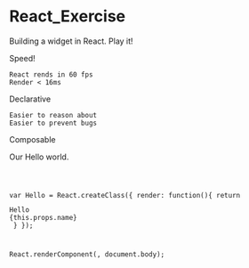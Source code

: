 # React_Exercise
Building a widget in React. Play it!


Speed!

	React rends in 60 fps 
	Render < 16ms

Declarative

	Easier to reason about
	Easier to prevent bugs

Composable


Our Hello world.


<code>

var Hello = React.createClass({
	render: function(){
		return <div>Hello {this.props.name}</div>
	}
});	

React.renderComponent(<Hello name="world" />, 
	document.body);

</code>
